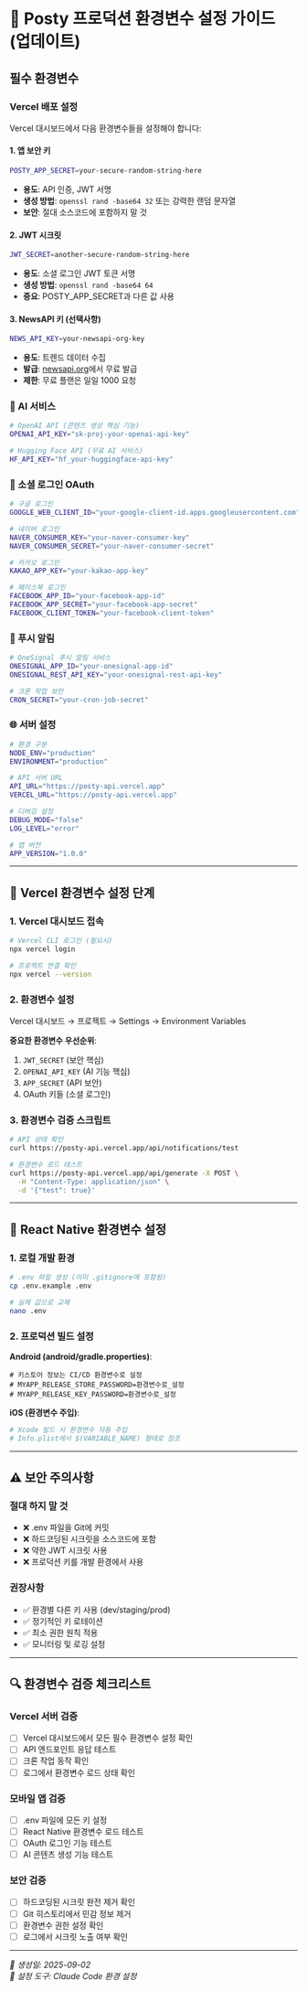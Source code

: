 # 🔐 Posty 프로덕션 환경변수 설정 가이드 (업데이트)

## 필수 환경변수

### Vercel 배포 설정

Vercel 대시보드에서 다음 환경변수들을 설정해야 합니다:

#### 1. 앱 보안 키

```bash
POSTY_APP_SECRET=your-secure-random-string-here
```

- **용도**: API 인증, JWT 서명
- **생성 방법**: `openssl rand -base64 32` 또는 강력한 랜덤 문자열
- **보안**: 절대 소스코드에 포함하지 말 것

#### 2. JWT 시크릿

```bash
JWT_SECRET=another-secure-random-string-here
```

- **용도**: 소셜 로그인 JWT 토큰 서명
- **생성 방법**: `openssl rand -base64 64`
- **중요**: POSTY_APP_SECRET과 다른 값 사용

#### 3. NewsAPI 키 (선택사항)

```bash
NEWS_API_KEY=your-newsapi-org-key
```

- **용도**: 트렌드 데이터 수집
- **발급**: [newsapi.org](https://newsapi.org)에서 무료 발급
- **제한**: 무료 플랜은 일일 1000 요청

### 🤖 AI 서비스

```bash
# OpenAI API (콘텐츠 생성 핵심 기능)
OPENAI_API_KEY="sk-proj-your-openai-api-key"

# Hugging Face API (무료 AI 서비스)
HF_API_KEY="hf_your-huggingface-api-key"
```

### 🔗 소셜 로그인 OAuth

```bash
# 구글 로그인
GOOGLE_WEB_CLIENT_ID="your-google-client-id.apps.googleusercontent.com"

# 네이버 로그인
NAVER_CONSUMER_KEY="your-naver-consumer-key"
NAVER_CONSUMER_SECRET="your-naver-consumer-secret"

# 카카오 로그인
KAKAO_APP_KEY="your-kakao-app-key"

# 페이스북 로그인
FACEBOOK_APP_ID="your-facebook-app-id"
FACEBOOK_APP_SECRET="your-facebook-app-secret"
FACEBOOK_CLIENT_TOKEN="your-facebook-client-token"
```

### 📱 푸시 알림

```bash
# OneSignal 푸시 알림 서비스
ONESIGNAL_APP_ID="your-onesignal-app-id"
ONESIGNAL_REST_API_KEY="your-onesignal-rest-api-key"

# 크론 작업 보안
CRON_SECRET="your-cron-job-secret"
```

### 🌐 서버 설정

```bash
# 환경 구분
NODE_ENV="production"
ENVIRONMENT="production"

# API 서버 URL
API_URL="https://posty-api.vercel.app"
VERCEL_URL="https://posty-api.vercel.app"

# 디버깅 설정
DEBUG_MODE="false"
LOG_LEVEL="error"

# 앱 버전
APP_VERSION="1.0.0"
```

---

## 🚀 Vercel 환경변수 설정 단계

### 1. Vercel 대시보드 접속

```bash
# Vercel CLI 로그인 (필요시)
npx vercel login

# 프로젝트 연결 확인
npx vercel --version
```

### 2. 환경변수 설정

Vercel 대시보드 → 프로젝트 → Settings → Environment Variables

**중요한 환경변수 우선순위**:

1. `JWT_SECRET` (보안 핵심)
2. `OPENAI_API_KEY` (AI 기능 핵심)
3. `APP_SECRET` (API 보안)
4. OAuth 키들 (소셜 로그인)

### 3. 환경변수 검증 스크립트

```bash
# API 상태 확인
curl https://posty-api.vercel.app/api/notifications/test

# 환경변수 로드 테스트
curl https://posty-api.vercel.app/api/generate -X POST \
  -H "Content-Type: application/json" \
  -d '{"test": true}'
```

---

## 📱 React Native 환경변수 설정

### 1. 로컬 개발 환경

```bash
# .env 파일 생성 (이미 .gitignore에 포함됨)
cp .env.example .env

# 실제 값으로 교체
nano .env
```

### 2. 프로덕션 빌드 설정

**Android (android/gradle.properties)**:

```properties
# 키스토어 정보는 CI/CD 환경변수로 설정
# MYAPP_RELEASE_STORE_PASSWORD=환경변수로_설정
# MYAPP_RELEASE_KEY_PASSWORD=환경변수로_설정
```

**iOS (환경변수 주입)**:

```bash
# Xcode 빌드 시 환경변수 자동 주입
# Info.plist에서 $(VARIABLE_NAME) 형태로 참조
```

---

## ⚠️ 보안 주의사항

### 절대 하지 말 것

- ❌ .env 파일을 Git에 커밋
- ❌ 하드코딩된 시크릿을 소스코드에 포함
- ❌ 약한 JWT 시크릿 사용
- ❌ 프로덕션 키를 개발 환경에서 사용

### 권장사항

- ✅ 환경별 다른 키 사용 (dev/staging/prod)
- ✅ 정기적인 키 로테이션
- ✅ 최소 권한 원칙 적용
- ✅ 모니터링 및 로깅 설정

---

## 🔍 환경변수 검증 체크리스트

### Vercel 서버 검증

- [ ] Vercel 대시보드에서 모든 필수 환경변수 설정 확인
- [ ] API 엔드포인트 응답 테스트
- [ ] 크론 작업 동작 확인
- [ ] 로그에서 환경변수 로드 상태 확인

### 모바일 앱 검증

- [ ] .env 파일에 모든 키 설정
- [ ] React Native 환경변수 로드 테스트
- [ ] OAuth 로그인 기능 테스트
- [ ] AI 콘텐츠 생성 기능 테스트

### 보안 검증

- [ ] 하드코딩된 시크릿 완전 제거 확인
- [ ] Git 히스토리에서 민감 정보 제거
- [ ] 환경변수 권한 설정 확인
- [ ] 로그에서 시크릿 노출 여부 확인

---

_📅 생성일: 2025-09-02_  
_🔧 설정 도구: Claude Code 환경 설정_

